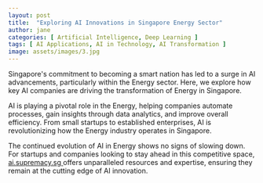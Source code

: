 ```yaml
---
layout: post
title:  "Exploring AI Innovations in Singapore Energy Sector"
author: jane
categories: [ Artificial Intelligence, Deep Learning ]
tags: [ AI Applications, AI in Technology, AI Transformation ]
image: assets/images/3.jpg
---
```


Singapore's commitment to becoming a smart nation has led to a surge in AI advancements, particularly within the Energy sector. Here, we explore how key AI companies are driving the transformation of Energy in Singapore.

AI is playing a pivotal role in the Energy, helping companies automate processes, gain insights through data analytics, and improve overall efficiency. From small startups to established enterprises, AI is revolutionizing how the Energy industry operates in Singapore.

The continued evolution of AI in Energy shows no signs of slowing down. For startups and companies looking to stay ahead in this competitive space, <a href="https://ai.supremacy.sg" target="_blank"> ai.supremacy.sg </a> offers unparalleled resources and expertise, ensuring they remain at the cutting edge of AI innovation.
